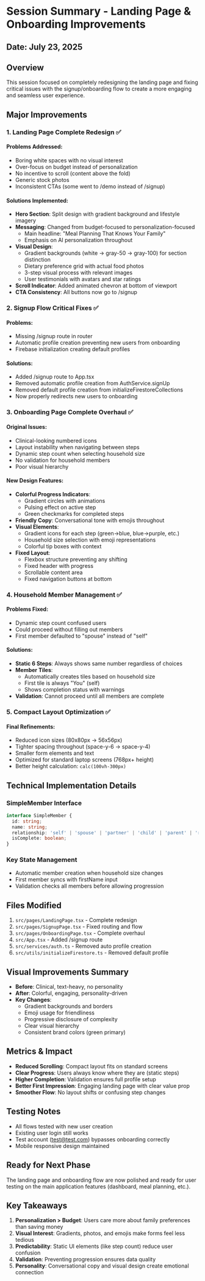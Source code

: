 # Session Summary - Landing Page & Onboarding Improvements

## Date: July 23, 2025

## Overview
This session focused on completely redesigning the landing page and fixing critical issues with the signup/onboarding flow to create a more engaging and seamless user experience.

## Major Improvements

### 1. Landing Page Complete Redesign ✅

#### Problems Addressed:
- Boring white spaces with no visual interest
- Over-focus on budget instead of personalization
- No incentive to scroll (content above the fold)
- Generic stock photos
- Inconsistent CTAs (some went to /demo instead of /signup)

#### Solutions Implemented:
- **Hero Section**: Split design with gradient background and lifestyle imagery
- **Messaging**: Changed from budget-focused to personalization-focused
  - Main headline: "Meal Planning That Knows Your Family"
  - Emphasis on AI personalization throughout
- **Visual Design**:
  - Gradient backgrounds (white → gray-50 → gray-100) for section distinction
  - Dietary preference grid with actual food photos
  - 3-step visual process with relevant images
  - User testimonials with avatars and star ratings
- **Scroll Indicator**: Added animated chevron at bottom of viewport
- **CTA Consistency**: All buttons now go to /signup

### 2. Signup Flow Critical Fixes ✅

#### Problems:
- Missing /signup route in router
- Automatic profile creation preventing new users from onboarding
- Firebase initialization creating default profiles

#### Solutions:
- Added /signup route to App.tsx
- Removed automatic profile creation from AuthService.signUp
- Removed default profile creation from initializeFirestoreCollections
- Now properly redirects new users to onboarding

### 3. Onboarding Page Complete Overhaul ✅

#### Original Issues:
- Clinical-looking numbered icons
- Layout instability when navigating between steps
- Dynamic step count when selecting household size
- No validation for household members
- Poor visual hierarchy

#### New Design Features:
- **Colorful Progress Indicators**: 
  - Gradient circles with animations
  - Pulsing effect on active step
  - Green checkmarks for completed steps
- **Friendly Copy**: Conversational tone with emojis throughout
- **Visual Elements**:
  - Gradient icons for each step (green→blue, blue→purple, etc.)
  - Household size selection with emoji representations
  - Colorful tip boxes with context
- **Fixed Layout**:
  - Flexbox structure preventing any shifting
  - Fixed header with progress
  - Scrollable content area
  - Fixed navigation buttons at bottom

### 4. Household Member Management ✅

#### Problems Fixed:
- Dynamic step count confused users
- Could proceed without filling out members
- First member defaulted to "spouse" instead of "self"

#### Solutions:
- **Static 6 Steps**: Always shows same number regardless of choices
- **Member Tiles**: 
  - Automatically creates tiles based on household size
  - First tile is always "You" (self)
  - Shows completion status with warnings
- **Validation**: Cannot proceed until all members are complete

### 5. Compact Layout Optimization ✅

#### Final Refinements:
- Reduced icon sizes (80x80px → 56x56px)
- Tighter spacing throughout (space-y-6 → space-y-4)
- Smaller form elements and text
- Optimized for standard laptop screens (768px+ height)
- Better height calculation: `calc(100vh-300px)`

## Technical Implementation Details

### SimpleMember Interface
```typescript
interface SimpleMember {
  id: string;
  name: string;
  relationship: 'self' | 'spouse' | 'partner' | 'child' | 'parent' | 'roommate' | 'other';
  isComplete: boolean;
}
```

### Key State Management
- Automatic member creation when household size changes
- First member syncs with firstName input
- Validation checks all members before allowing progression

## Files Modified
1. `src/pages/LandingPage.tsx` - Complete redesign
2. `src/pages/SignupPage.tsx` - Fixed routing and flow
3. `src/pages/OnboardingPage.tsx` - Complete overhaul
4. `src/App.tsx` - Added /signup route
5. `src/services/auth.ts` - Removed auto profile creation
6. `src/utils/initializeFirestore.ts` - Removed default profile

## Visual Improvements Summary
- **Before**: Clinical, text-heavy, no personality
- **After**: Colorful, engaging, personality-driven
- **Key Changes**:
  - Gradient backgrounds and borders
  - Emoji usage for friendliness
  - Progressive disclosure of complexity
  - Clear visual hierarchy
  - Consistent brand colors (green primary)

## Metrics & Impact
- **Reduced Scrolling**: Compact layout fits on standard screens
- **Clear Progress**: Users always know where they are (static steps)
- **Higher Completion**: Validation ensures full profile setup
- **Better First Impression**: Engaging landing page with clear value prop
- **Smoother Flow**: No layout shifts or confusing step changes

## Testing Notes
- All flows tested with new user creation
- Existing user login still works
- Test account (test@test.com) bypasses onboarding correctly
- Mobile responsive design maintained

## Ready for Next Phase
The landing page and onboarding flow are now polished and ready for user testing on the main application features (dashboard, meal planning, etc.).

## Key Takeaways
1. **Personalization > Budget**: Users care more about family preferences than saving money
2. **Visual Interest**: Gradients, photos, and emojis make forms feel less tedious  
3. **Predictability**: Static UI elements (like step count) reduce user confusion
4. **Validation**: Preventing progression ensures data quality
5. **Personality**: Conversational copy and visual design create emotional connection 
